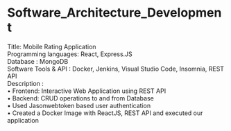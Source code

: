 # Software_Architecture_Development
Title: Mobile Rating Application  
Programming languages: React, Express.JS  
Database : MongoDB  
Software Tools & API : Docker, Jenkins, Visual Studio Code, Insomnia, REST API  
Description :   
•	Frontend: Interactive Web Application using REST API   
•	Backend: CRUD operations to and from Database  
•	Used Jasonwebtoken based user authentication   
• Created a Docker Image with ReactJS, REST API and executed our application  


